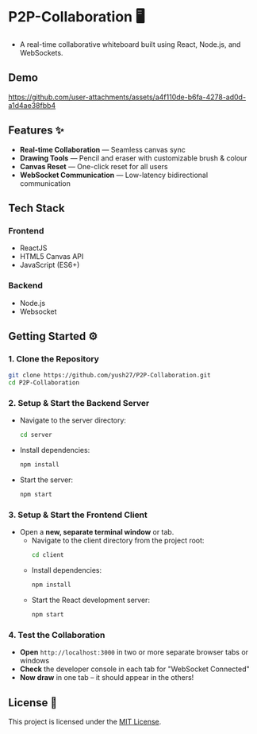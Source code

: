 # P2P-Collaboration 🖥️
- A real-time collaborative whiteboard built using React, Node.js, and WebSockets.

## Demo
https://github.com/user-attachments/assets/a4f110de-b6fa-4278-ad0d-a1d4ae38fbb4

## Features ✨
- **Real-time Collaboration** — Seamless canvas sync  
- **Drawing Tools** — Pencil and eraser with customizable brush & colour  
- **Canvas Reset** — One-click reset for all users  
- **WebSocket Communication** — Low-latency bidirectional communication  

## Tech Stack
### Frontend
- ReactJS
- HTML5 Canvas API
- JavaScript (ES6+)
### Backend
- Node.js
- Websocket

## Getting Started ⚙️
### 1. Clone the Repository
```bash
git clone https://github.com/yush27/P2P-Collaboration.git
cd P2P-Collaboration
```
### 2. Setup & Start the Backend Server

* Navigate to the server directory:

    ```bash
    cd server
    ```

* Install dependencies:

    ```bash
    npm install
    ```

* Start the server:

    ```bash
    npm start
    ```
### 3. Setup & Start the Frontend Client
*   Open a **new, separate terminal window** or tab.
    *   Navigate to the client directory from the project root:
        ```bash
        cd client
        ```
    *   Install dependencies:
        ```bash
        npm install
        ```
    *   Start the React development server:
        ```bash
        npm start
        ```
### 4. Test the Collaboration
- **Open** `http://localhost:3000` in two or more separate browser tabs or windows
- **Check** the developer console in each tab for "WebSocket Connected"
- **Now draw** in one tab – it should appear in the others!

## License 📄
This project is licensed under the [MIT License](LICENSE).
